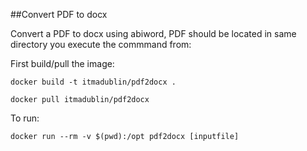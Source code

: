 ##Convert PDF to docx

Convert a PDF to docx using abiword, PDF should be located in same directory you execute the commmand from:

First build/pull the image:

`docker build -t itmadublin/pdf2docx .`

`docker pull itmadublin/pdf2docx`

To run:

`docker run --rm -v $(pwd):/opt pdf2docx [inputfile]`
